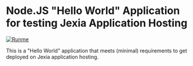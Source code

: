 # Node.JS "Hello World" Application for testing Jexia Application Hosting

[![Runme](https://svc.runme.io/static/button.svg)](https://runme.io/run?app_id=446ad1a6-a973-4069-864a-4c4765e533e3)

This is a "Hello World" application that meets (minimal) requirements to get deployed on Jexia application hosting.

